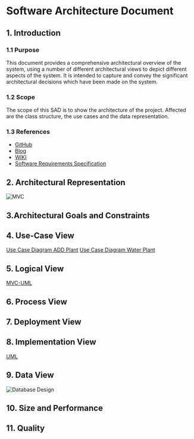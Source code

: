 # Software Architecture Document


## 1. Introduction 
### 1.1 Purpose
This document provides a comprehensive architectural overview of the system, 
using a number of different architectural views to depict different aspects of the system. 
It is intended to capture and convey the significant architectural decisions which have been made on the system.

### 1.2 Scope
The scope of this SAD is to show the architecture of the project. Affected are the class structure, the use cases and the data representation.

### 1.3 References
- [GitHub](https://github.com/jdk-21/lazyplants)
- [Blog](https://lazysmartplants.wordpress.com/)
- [WIKI](https://github.com/jdk-21/lazyplants/wiki)
- [Software Requirements Specification](https://github.com/jdk-21/lazyplants/wiki/SRS)


## 2. Architectural Representation
![MVC](https://raw.githubusercontent.com/jdk-21/lazyplants/master/docs/UC/MVC-Diagram.png)

## 3.Architectural Goals and Constraints 


## 4. Use-Case View 
[Use Case Diagram ADD Plant](https://raw.githubusercontent.com/jdk-21/lazyplants/master/docs/UC/uc-add-plant.png)
[Use Case Diagram Water Plant](https://raw.githubusercontent.com/jdk-21/lazyplants/master/docs/UC/uc-water-plants.png)

## 5. Logical View
[MVC-UML](https://raw.githubusercontent.com/jdk-21/lazyplants/master/docs/UML/out/class_diagram_20201208.png)


## 6. Process View


## 7. Deployment View



## 8. Implementation View
[UML](https://raw.githubusercontent.com/jdk-21/lazyplants/master/docs/UC/classdiagramm.png)

## 9. Data View
![Database Design](https://raw.githubusercontent.com/jdk-21/lazyplants/master/docs/UC/databasediagramm.png)

## 10. Size and Performance


## 11. Quality

